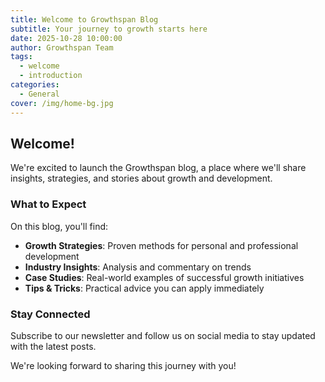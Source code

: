 ```yaml
---
title: Welcome to Growthspan Blog
subtitle: Your journey to growth starts here
date: 2025-10-28 10:00:00
author: Growthspan Team
tags:
  - welcome
  - introduction
categories:
  - General
cover: /img/home-bg.jpg
---
```


## Welcome!

We're excited to launch the Growthspan blog, a place where we'll share insights, strategies, and stories about growth and development.

### What to Expect

On this blog, you'll find:

- **Growth Strategies**: Proven methods for personal and professional development
- **Industry Insights**: Analysis and commentary on trends
- **Case Studies**: Real-world examples of successful growth initiatives
- **Tips & Tricks**: Practical advice you can apply immediately

### Stay Connected

Subscribe to our newsletter and follow us on social media to stay updated with the latest posts.

We're looking forward to sharing this journey with you!
